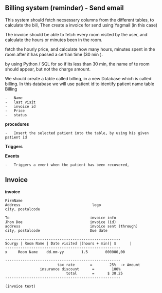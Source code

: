 ## Billing system (reminder) - Send email

This system should fetch necsessary columns from the different tables, to calculate the bill, Then create a invoice for send using Yagmail (in this case)


The invoice should be able to fetch every room visited by the user, and calculate the hours or minutes been in the room.

fetch the hourly price, and calculate how many hours, minutes spent in the room after it has passed a certian time (30 min ).

by using Python / SQL for so if its less than 30 min, the name of te room should appear, but not the charge amount.

We should create a table called billing, in a new Database which is called billing.
In this database we will use patient id to identify patient name
table Billing

    -   Name
    -   last visit
    -   invoice id
    -   Price
    -   status

**procedures**

    -   Insert the selected patient into the table, by using his given patient id

**Triggers**

**Events**
    
    -   Triggers a event when the patient has been recovered,

## Invoice





**invoice**

    FirmName
    Address                                 logo
    city, postalcode

    To                                     invoice info
    Jhon Doe                               invoice (id)
    address                                invoice sent (through)
    city, postalcode                       Due date

    -----------------------------------------------------
    Sourgy | Room Name | Date visited |(hours + min)| $      |
    -----------------------------------------------------
    x     Room Name    dd.mm-yy        1.5        000000,00

    -----------------------------------------------------
                            tax rate       =        25%  -> Amount
                    insurance discount      =        100%
                                total       =      $ 30.25
    -----------------------------------------------------

    (invoice text)